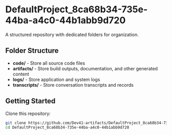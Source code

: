 # DefaultProject_8ca68b34-735e-44ba-a4c0-44b1abb9d720
A structured repository with dedicated folders for organization.

## Folder Structure

- **code/** - Store all source code files
- **artifacts/** - Store build outputs, documentation, and other generated content
- **logs/** - Store application and system logs
- **transcripts/** - Store conversation transcripts and records

## Getting Started

Clone this repository:
```bash
git clone https://github.com/Dev41-artifacts/DefaultProject_8ca68b34-735e-44ba-a4c0-44b1abb9d720
cd DefaultProject_8ca68b34-735e-44ba-a4c0-44b1abb9d720
```
